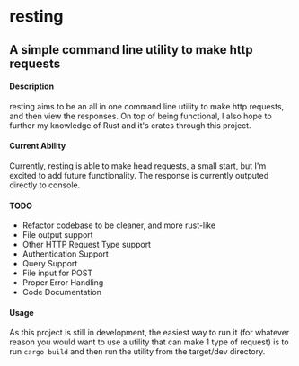 # resting
## A simple command line utility to make http requests

#### Description
resting aims to be an all in one command line utility to make http requests, and then view the responses. On top of being functional, I also hope to further my knowledge of Rust and it's crates through this project.

#### Current Ability
Currently, resting is able to make head requests, a small start, but I'm excited to add future functionality. The response is currently outputed directly to console.

#### TODO
* Refactor codebase to be cleaner, and more rust-like
* File output support
* Other HTTP Request Type support
* Authentication Support
* Query Support
* File input for POST
* Proper Error Handling
* Code Documentation

#### Usage
As this project is still in development, the easiest way to run it (for whatever reason you would want to use a utility that can make 1 type of request) is to run `cargo build` and then run the utility from the target/dev directory.
